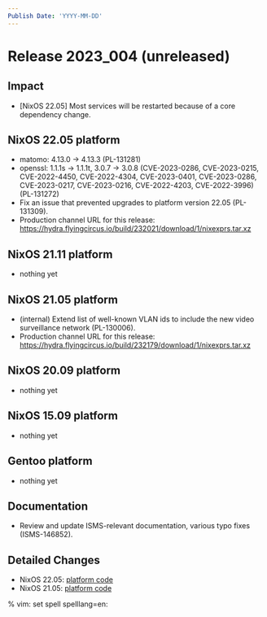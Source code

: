 ```yaml
---
Publish Date: 'YYYY-MM-DD'
---
```


# Release 2023_004 (unreleased)

## Impact

- \[NixOS 22.05\] Most services will be restarted because of a core dependency change.

## NixOS 22.05 platform

- matomo: 4.13.0 -> 4.13.3 (PL-131281)
- openssl: 1.1.1s -> 1.1.1t, 3.0.7 -> 3.0.8 (CVE-2023-0286, CVE-2023-0215,
  CVE-2022-4450, CVE-2022-4304, CVE-2023-0401, CVE-2023-0286, CVE-2023-0217,
  CVE-2023-0216, CVE-2022-4203, CVE-2022-3996) (PL-131272)
- Fix an issue that prevented upgrades to platform version 22.05 (PL-131309).
- Production channel URL for this release: https://hydra.flyingcircus.io/build/232021/download/1/nixexprs.tar.xz

## NixOS 21.11 platform

- nothing yet

## NixOS 21.05 platform

- (internal) Extend list of well-known VLAN ids to include the new video
  surveillance network (PL-130006).
- Production channel URL for this release: https://hydra.flyingcircus.io/build/232179/download/1/nixexprs.tar.xz

## NixOS 20.09 platform

- nothing yet

## NixOS 15.09 platform

- nothing yet

## Gentoo platform

- nothing yet

## Documentation

- Review and update ISMS-relevant documentation, various typo fixes (ISMS-146852).

## Detailed Changes

- NixOS 22.05: [platform code](https://github.com/flyingcircusio/fc-nixos/compare/fc/r2023_003/22.05...0224f9b76888bd6d46dcfb25637c39029fada9ac)
- NixOS 21.05: [platform code](https://github.com/flyingcircusio/fc-nixos/compare/fc/r2023_003/21.05...33a9cfef2a215bdff6fecafa74adbb9f365b4b7e)

% vim: set spell spelllang=en:
